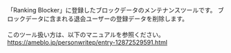 「Ranking Blocker」に登録したブロックデータのメンテナンスツールです。 
ブロックデータに含まれる退会ユーザーの登録データを削除します。<br>
<br>
このツール扱い方は、以下のマニュアルを参照ください。<br>
https://ameblo.jp/personwritep/entry-12872529591.html
